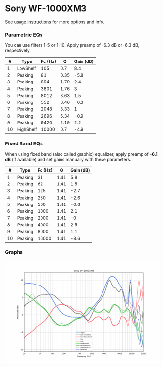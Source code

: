 # Sony WF-1000XM3
See [usage instructions](https://github.com/jaakkopasanen/AutoEq#usage) for more options and info.

### Parametric EQs
You can use filters 1-5 or 1-10. Apply preamp of -6.3 dB or -6.3 dB, respectively.

|   # | Type      |   Fc (Hz) |    Q |   Gain (dB) |
|-----|-----------|-----------|------|-------------|
|   1 | LowShelf  |       105 | 0.7  |         8.4 |
|   2 | Peaking   |        81 | 0.35 |        -5.8 |
|   3 | Peaking   |       894 | 1.79 |         2.4 |
|   4 | Peaking   |      3801 | 1.76 |         3   |
|   5 | Peaking   |      8012 | 3.63 |         1.5 |
|   6 | Peaking   |       552 | 3.46 |        -0.3 |
|   7 | Peaking   |      2048 | 3.33 |         1   |
|   8 | Peaking   |      2696 | 5.34 |        -0.9 |
|   9 | Peaking   |      9420 | 2.19 |         2.2 |
|  10 | HighShelf |     10000 | 0.7  |        -4.9 |

### Fixed Band EQs
When using fixed band (also called graphic) equalizer, apply preamp of **-6.1 dB** (if available) and set gains manually with these parameters.

|   # | Type    |   Fc (Hz) |    Q |   Gain (dB) |
|-----|---------|-----------|------|-------------|
|   1 | Peaking |        31 | 1.41 |         5.8 |
|   2 | Peaking |        62 | 1.41 |         1.5 |
|   3 | Peaking |       125 | 1.41 |        -2.7 |
|   4 | Peaking |       250 | 1.41 |        -2.6 |
|   5 | Peaking |       500 | 1.41 |        -0.6 |
|   6 | Peaking |      1000 | 1.41 |         2.1 |
|   7 | Peaking |      2000 | 1.41 |        -0   |
|   8 | Peaking |      4000 | 1.41 |         2.5 |
|   9 | Peaking |      8000 | 1.41 |         1.1 |
|  10 | Peaking |     16000 | 1.41 |        -8.6 |

### Graphs
![](./Sony%20WF-1000XM3.png)
